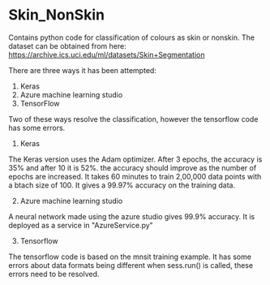 # Skin_NonSkin

Contains python code for classification of colours as skin or nonskin.
The dataset can be obtained from here:
  https://archive.ics.uci.edu/ml/datasets/Skin+Segmentation
  
  
  
There are three ways it has been attempted:
  1. Keras
  2. Azure machine learning studio
  3. TensorFlow 
  
  
  Two of these ways resolve the classification, however the tensorflow code has some errors.
 
 1. Keras
 
  The Keras version uses the Adam optimizer.
  After 3 epochs, the accuracy is 35% and after 10 it is 52%.
  the accuracy should improve as the number of epochs are increased.
  It takes 60 minutes to train 2,00,000 data points with a btach size of 100.
  It gives a 99.97% accuracy on the training data.
 
 2. Azure machine learning studio
 
   A neural network made using the azure studio gives 99.9% accuracy. It is deployed as a service in "AzureService.py"
  
 3. Tensorflow
 
  The tensorflow code is based on the mnsit training example. 
  It has some errors about data formats being different when sess.run() is called, these errors need to be resolved. 
  
  
  
  
  
  
